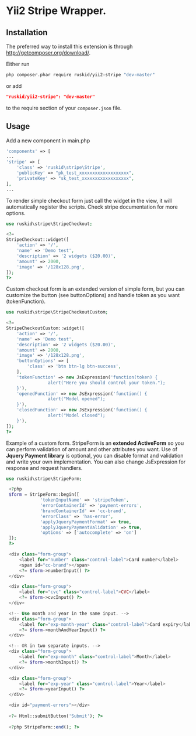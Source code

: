 Yii2 Stripe Wrapper.
==========
Installation
--------------------------

The preferred way to install this extension is through http://getcomposer.org/download/.

Either run

```sh
php composer.phar require ruskid/yii2-stripe "dev-master"
```

or add

```json
"ruskid/yii2-stripe": "dev-master"
```

to the require section of your `composer.json` file.


Usage
--------------------------
Add a new component in main.php
```php
'components' => [
...
'stripe' => [
    'class' => 'ruskid\stripe\Stripe',
    'publicKey' => "pk_test_xxxxxxxxxxxxxxxxxxx",
    'privateKey' => "sk_test_xxxxxxxxxxxxxxxxxx",
],
...

```

To render simple checkout form just call the widget in the view, it will automatically register the scripts.
Check stripe documentation for more options.
```php
use ruskid\stripe\StripeCheckout;

<?= 
StripeCheckout::widget([
    'action' => '/',
    'name' => 'Demo test',
    'description' => '2 widgets ($20.00)',
    'amount' => 2000,
    'image' => '/128x128.png',
]);
?>
```

Custom checkout form is an extended version of simple form, but you can customize the button (see buttonOptions) and handle token as you want (tokenFunction).
```php
use ruskid\stripe\StripeCheckoutCustom;

<?= 
StripeCheckoutCustom::widget([
    'action' => '/',
    'name' => 'Demo test',
    'description' => '2 widgets ($20.00)',
    'amount' => 2000,
    'image' => '/128x128.png',
    'buttonOptions' => [
        'class' => 'btn btn-lg btn-success',
    ],
    'tokenFunction' => new JsExpression('function(token) { 
                alert("Here you should control your token."); 
    }'),
    'openedFunction' => new JsExpression('function() { 
                alert("Model opened"); 
    }'),
    'closedFunction' => new JsExpression('function() { 
                alert("Model closed"); 
    }'),
]);
?>
```
Example of a custom form. StripeForm is an <b>extended ActiveForm</b> so you can perform validation of amount and other attributes you want. 
Use of <b>Jquery Payment library</b> is optional, you can disable format and validation and write your own implementation.
You can also change JsExpression for response and request handlers.

```php
use ruskid\stripe\StripeForm;

 <?php
 $form = StripeForm::begin([
             'tokenInputName' => 'stripeToken',
             'errorContainerId' => 'payment-errors',
             'brandContainerId' => 'cc-brand',
             'errorClass' => 'has-error',
             'applyJqueryPaymentFormat' => true,
             'applyJqueryPaymentValidation' => true,
             'options' => ['autocomplete' => 'on']
 ]);
 ?>

 <div class="form-group">
     <label for="number" class="control-label">Card number</label>
     <span id="cc-brand"></span>
     <?= $form->numberInput() ?>
 </div>

 <div class="form-group">
     <label for="cvc" class="control-label">CVC</label>
     <?= $form->cvcInput() ?>
 </div>

 <!-- Use month and year in the same input. -->
 <div class="form-group">
     <label for="exp-month-year" class="control-label">Card expiry</label>
     <?= $form->monthAndYearInput() ?>
 </div>

 <!-- OR in two separate inputs. -->
 <div class="form-group">
     <label for="exp-month" class="control-label">Month</label>
     <?= $form->monthInput() ?>
 </div>

 <div class="form-group">
     <label for="exp-year" class="control-label">Year</label>
     <?= $form->yearInput() ?>
 </div>

 <div id="payment-errors"></div>
 
 <?= Html::submitButton('Submit'); ?>
 
 <?php StripeForm::end(); ?>
```

